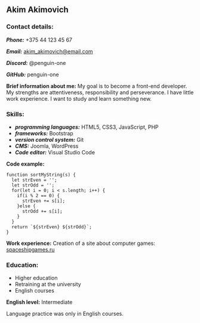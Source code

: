 ## Akim Akimovich

### Contact details:

***Phone:*** +375 44 123 45 67

***Email:*** akim_akimovich@email.com

***Discord:*** @penguin-one

***GitHub:*** penguin-one

**Brief information about me:**
My goal is to become a front-end developer. My strengths are attentiveness, responsibility and perseverance. I have little work experience. I want to study and learn something new.

### Skills:
- ***programming languages:*** HTML5, CSS3, JavaScript, PHP
- ***frameworks:*** Bootstrap
- ***version control system:*** Git
- ***CMS:*** Joomla, WordPress
- ***Code editor:*** Visual Studio Code

**Code example:**
```
function sortMyString(s) {
  let strEven = '';
  let strOdd = '';
  for(let i = 0; i < s.length; i++) {
    if(i % 2 == 0) {
      strEven += s[i];
    }else {
      strOdd += s[i];
    }
  }
  return `${strEven} ${strOdd}`;
}
```
**Work experience:**
Creation of a site about computer games: [spaceshipgames.ru](https://spaceshipgames.ru/)

### Education:
- Higher education
- Retraining at the university
- English courses

**English level:** Intermediate

Language practice was only in English courses.